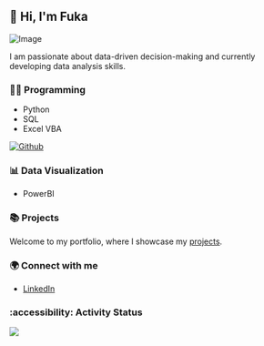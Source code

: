 ## 👋 Hi, I'm Fuka
![Image](https://github.com/user-attachments/assets/d2ff145a-0756-467b-9cf8-62b51f76343a)

I am passionate about data-driven decision-making and currently developing data analysis skills.

### 👩‍💻 Programming
- Python
- SQL
- Excel VBA

<a href="https://github.com/{Fukachandebug}" target="_blank"><img alt="Github" src="https://img.shields.io/badge/GitHub-%2312100E.svg?&style=for-the-badge&logo=Github&logoColor=white" /></a>


### 📊 Data Visualization
- PowerBI
  
### 📚 Projects
Welcome to my portfolio, where I showcase my [projects](https://github.com/Fukachandebug/Portfolio-Guide.git).

### 🌍 Connect with me
- [LinkedIn](www.linkedin.com/in/fuka-yamano)

### :accessibility: Activity Status
![](http://github-profile-summary-cards.vercel.app/api/cards/profile-details?username=fukachandebug&theme=github)
